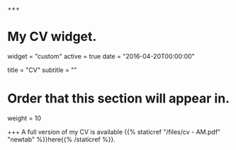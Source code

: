 +++
# My CV widget.
widget = "custom"
active = true
date = "2016-04-20T00:00:00"

title = "CV"
subtitle = ""

# Order that this section will appear in.
weight = 10


+++
A full version of my CV is available {{% staticref "/files/cv - AM.pdf" "newtab" %}}here{{% /staticref %}}.
